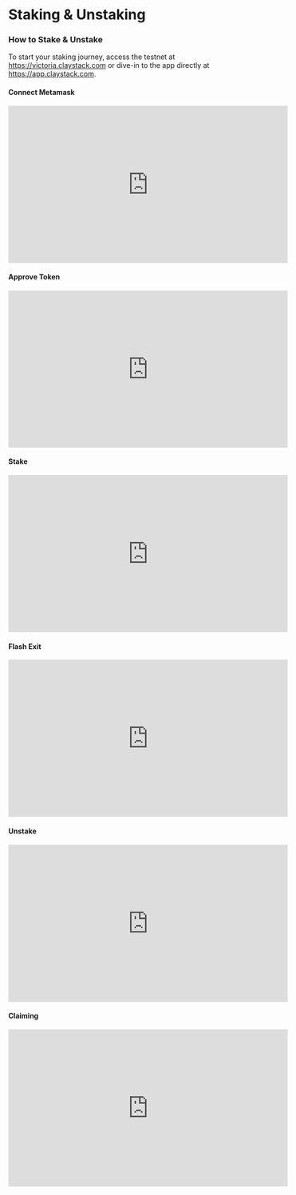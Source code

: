 # Staking & Unstaking

### How to Stake & Unstake

To start your staking journey, access the testnet at https://victoria.claystack.com or dive-in to the app directly at https://app.claystack.com.

#### Connect Metamask
<iframe width="560" height="315" src="https://www.youtube.com/embed/bwR6YGQB_DU" title="YouTube video player" frameborder="0" allow="accelerometer; autoplay; clipboard-write; encrypted-media; gyroscope; picture-in-picture" allowfullscreen></iframe>

#### Approve Token
<iframe width="560" height="315" src="https://www.youtube.com/embed/TwXI27TKyTQ" title="YouTube video player" frameborder="0" allow="accelerometer; autoplay; clipboard-write; encrypted-media; gyroscope; picture-in-picture" allowfullscreen></iframe>

#### Stake
<iframe width="560" height="315" src="https://www.youtube.com/embed/FGM7m4AQUwE" title="YouTube video player" frameborder="0" allow="accelerometer; autoplay; clipboard-write; encrypted-media; gyroscope; picture-in-picture" allowfullscreen></iframe>

#### Flash Exit
<iframe width="560" height="315" src="https://www.youtube.com/embed/el0Xy0Pyjd8" title="YouTube video player" frameborder="0" allow="accelerometer; autoplay; clipboard-write; encrypted-media; gyroscope; picture-in-picture" allowfullscreen></iframe>

#### Unstake
<iframe width="560" height="315" src="https://www.youtube.com/embed/CLLvXuTb_uo" title="YouTube video player" frameborder="0" allow="accelerometer; autoplay; clipboard-write; encrypted-media; gyroscope; picture-in-picture" allowfullscreen></iframe>

#### Claiming
<iframe width="560" height="315" src="https://www.youtube.com/embed/nOX_BpxZ0ME" title="YouTube video player" frameborder="0" allow="accelerometer; autoplay; clipboard-write; encrypted-media; gyroscope; picture-in-picture" allowfullscreen></iframe>